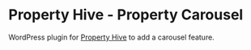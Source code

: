 # Property Hive - Property Carousel

WordPress plugin for [Property Hive](https://github.com/propertyhive/WP-Property-Hive) to add a carousel feature.
